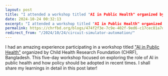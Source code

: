 ```yaml
---
layout: post
title: "I attended a workshop titled "AI in Public Health" organized by CHRF, Bangladesh"
date: 2024-10-24 00:32:13
excerpt: "I attended a workshop titled "AI in Public Health" organized by CHRF, Bangladesh"
permalink: https://chrfbd.org/blogs/474f2f3e-7c9e-402f-9ed6-c17cec81a7d9
redirect_from: "/2024/10/24/circuit-simulator-automation/"
---
```


I had an amazing experience participating in a workshop titled <a href="https://chrfbd.org/blogs/474f2f3e-7c9e-402f-9ed6-c17cec81a7d9">"AI in Public Health"</a> organized by Child Health Research Foundation (CHRF), Bangladesh. This five-day workshop focused on exploring the role of AI in public health and how policy should be adopted in recent times. I shall share my learnings in detail in this post later!
